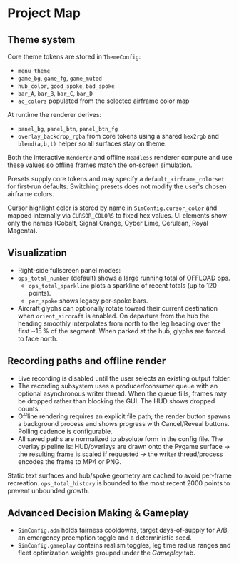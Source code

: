 # Project Map

## Theme system
Core theme tokens are stored in `ThemeConfig`:
- `menu_theme`
- `game_bg`, `game_fg`, `game_muted`
- `hub_color`, `good_spoke`, `bad_spoke`
- `bar_A`, `bar_B`, `bar_C`, `bar_D`
- `ac_colors` populated from the selected airframe color map

At runtime the renderer derives:
- `panel_bg`, `panel_btn`, `panel_btn_fg`
- `overlay_backdrop_rgba`
from core tokens using a shared `hex2rgb` and `blend(a,b,t)` helper so all
surfaces stay on theme.

Both the interactive `Renderer` and offline `Headless` renderer compute and use
these values so offline frames match the on‑screen simulation.

Presets supply core tokens and may specify a `default_airframe_colorset` for
first‑run defaults. Switching presets does not modify the user's chosen
airframe colors.

Cursor highlight color is stored by name in `SimConfig.cursor_color` and mapped
internally via `CURSOR_COLORS` to fixed hex values. UI elements show only the
names (Cobalt, Signal Orange, Cyber Lime, Cerulean, Royal Magenta).

## Visualization

- Right-side fullscreen panel modes:
- `ops_total_number` (default) shows a large running total of OFFLOAD ops.
  - `ops_total_sparkline` plots a sparkline of recent totals (up to 120 points).
  - `per_spoke` shows legacy per-spoke bars.
- Aircraft glyphs can optionally rotate toward their current destination when
  `orient_aircraft` is enabled. On departure from the hub the heading smoothly
  interpolates from north to the leg heading over the first ~15 % of the
  segment. When parked at the hub, glyphs are forced to face north.

## Recording paths and offline render

- Live recording is disabled until the user selects an existing output folder.
- The recording subsystem uses a producer/consumer queue with an optional
  asynchronous writer thread. When the queue fills, frames may be dropped rather
  than blocking the GUI. The HUD shows dropped counts.
- Offline rendering requires an explicit file path; the render button spawns a
  background process and shows progress with Cancel/Reveal buttons. Polling
  cadence is configurable.
- All saved paths are normalized to absolute form in the config file.
The overlay pipeline is: HUD/overlays are drawn onto the Pygame surface → the
resulting frame is scaled if requested → the writer thread/process encodes the
frame to MP4 or PNG.

Static text surfaces and hub/spoke geometry are cached to avoid per-frame
recreation. `ops_total_history` is bounded to the most recent 2000 points to
prevent unbounded growth.

## Advanced Decision Making & Gameplay

- `SimConfig.adm` holds fairness cooldowns, target days-of-supply for A/B,
  an emergency preemption toggle and a deterministic seed.
- `SimConfig.gameplay` contains realism toggles, leg time radius ranges and
  fleet optimization weights grouped under the *Gameplay* tab.
